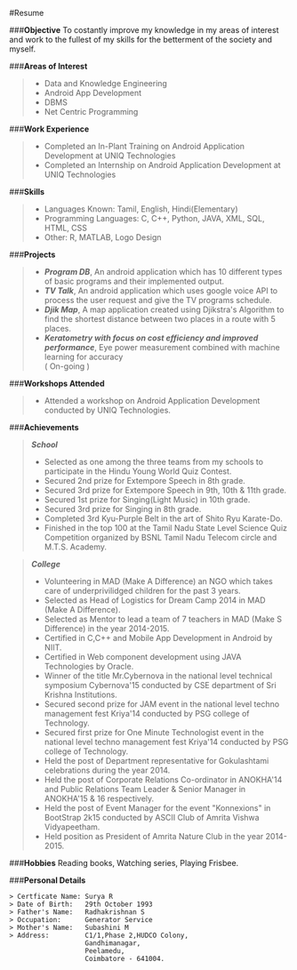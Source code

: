 
#Resume

###**Objective**
To costantly improve my knowledge in my areas of interest and work to the 
fullest of my skills for the betterment of the society and myself.

###**Areas of Interest**           
>* Data and Knowledge Engineering    
>* Android App Development  
>* DBMS      
>* Net Centric Programming 

###**Work Experience**
>* Completed an In-Plant Training on Android Application Development at UNIQ Technologies  
>* Completed an Internship on Android Application Development at UNIQ Technologies

###**Skills**
>* Languages Known: Tamil, English, Hindi(Elementary)   
>* Programming Languages:  C, C++, Python, JAVA, XML, SQL, HTML, CSS  
>* Other: R, MATLAB, Logo Design

###**Projects**
>* _**Program DB**_, An android application which has 10 different types of basic programs and their implemented output.  
>* _**TV Talk**_, An android application which uses google voice API to process the user request and give the TV programs schedule.  
>* _**Djik Map**_, A map application created using Djikstra's Algorithm to find the shortest distance between two places in a route with 5 places.   
>* _**Keratometry with focus on cost efficiency and improved performance**_, Eye power measurement combined with machine learning for accuracy   
 ( On-going )                    
 
 ###**Workshops Attended**  
 >* Attended a workshop on Android Application Development conducted by UNIQ Technologies.  
 
###**Achievements** 
>_**School**_   
>* Selected as one among the three teams from my schools to participate in the Hindu Young World Quiz Contest.    
>* Secured 2nd prize for Extempore Speech in 8th grade.    
>* Secured 3rd prize for Extempore Speech in 9th, 10th & 11th grade.  
>* Secured 1st prize for Singing(Light Music) in 10th grade.  
>* Secured 3rd prize for Singing in 8th grade.  
>* Completed 3rd Kyu-Purple Belt in the art of Shito Ryu Karate-Do.  
>* Finished in the top 100 at the Tamil Nadu State Level Science Quiz Competition organized by BSNL Tamil Nadu Telecom circle and M.T.S. Academy.

>_**College**_  
>* Volunteering in MAD (Make A Difference) an NGO which takes care of underprivilidged children for the past 3 years.  
>* Selected as Head of Logistics for Dream Camp 2014 in MAD (Make A Difference).  
>* Selected as Mentor to lead a team of 7 teachers in MAD (Make S Difference) in the year 2014-2015.   
>* Certified in C,C++ and Mobile App Development in Android by NIIT.   
>* Certified in Web component development using JAVA Technologies by Oracle.    
>* Winner of the title Mr.Cybernova in the national level technical symposium Cybernova'15 conducted by CSE department of Sri Krishna Institutions.  
>* Secured second prize for JAM event in the national level techno management fest Kriya'14 conducted by PSG college of Technology.  
>* Secured first prize for One Minute Technologist event in the national level techno management fest Kriya'14 conducted by PSG college of Technology.  
>* Held the post of Department representative for Gokulashtami celebrations during the year 2014.  
>* Held the post of Corporate Relations Co-ordinator in ANOKHA'14 and Public Relations Team Leader & Senior Manager in ANOKHA'15 & 16 respectively.   
>* Held the post of Event Manager for the event "Konnexions" in BootStrap 2k15 conducted by ASCII Club of Amrita Vishwa Vidyapeetham. 
>* Held position as President of Amrita Nature Club in the year 2014-2015.  

###**Hobbies**
Reading books, Watching series, Playing Frisbee.

###**Personal Details**
~~~
> Certficate Name: Surya R  
> Date of Birth:   29th October 1993  
> Father's Name:   Radhakrishnan S  
> Occupation:      Generator Service  
> Mother's Name:   Subashini M  
> Address:         C1/1,Phase 2,HUDCO Colony,  
                   Gandhimanagar,  
                   Peelamedu,  
                   Coimbatore - 641004.
~~~